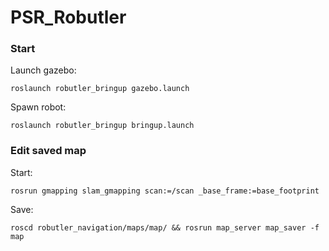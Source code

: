 # PSR_Robutler


### Start

Launch gazebo:
```
roslaunch robutler_bringup gazebo.launch
```

Spawn robot:
```
roslaunch robutler_bringup bringup.launch
```




### Edit saved map
Start:
```
rosrun gmapping slam_gmapping scan:=/scan _base_frame:=base_footprint
```
Save:
```
roscd robutler_navigation/maps/map/ && rosrun map_server map_saver -f map
```
